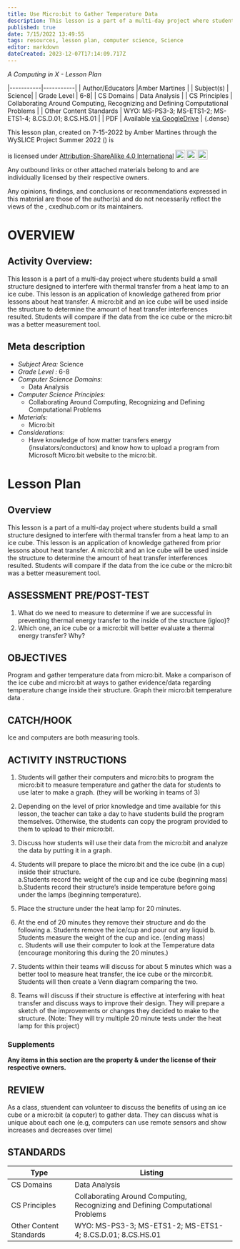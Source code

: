```yaml
---
title: Use Micro:bit to Gather Temperature Data
description: This lesson is a part of a multi-day project where students build a small structure designed to interfere with thermal transfer from a heat lamp to an ice cube.  This lesson is an application of knowledge gathered from prior lessons about heat transfer.  A micro:bit and an ice cube will be used inside the structure to determine the amount of heat transfer interferences resulted.  Students will compare if the data from the ice cube or the micro:bit was a better measurement tool.
published: true
date: 7/15/2022 13:49:55
tags: resources, lesson plan, computer science, Science 
editor: markdown
dateCreated: 2023-12-07T17:14:09.717Z
---
```

*A Computing in X - Lesson Plan*

|-----------|-----------|
| Author/Educators |Amber Martines |
| Subject(s) | Science|
| Grade Level | 6-8|
| CS Domains | Data Analysis |
| CS Principles | Collaborating Around Computing, Recognizing and Defining Computational Problems |
| Other Content Standards | WYO: MS-PS3-3; MS-ETS1-2; MS-ETS1-4; 8.CS.D.01; 8.CS.HS.01 | 
| PDF | Available [via GoogleDrive]() |
{.dense}






This lesson plan, created on 7-15-2022 by Amber Martines through the  WySLICE Project Summer 2022 () is  <p xmlns:cc="http://creativecommons.org/ns#" >  is licensed under <a href="http://creativecommons.org/licenses/by-sa/4.0/?ref=chooser-v1" target="_blank" rel="license noopener noreferrer" style="display:inline-block;">Attribution-ShareAlike 4.0 International<img style="height:22px!important;margin-left:3px;vertical-align:text-bottom;" src="https://mirrors.creativecommons.org/presskit/icons/cc.svg?ref=chooser-v1"><img style="height:22px!important;margin-left:3px;vertical-align:text-bottom;" src="https://mirrors.creativecommons.org/presskit/icons/by.svg?ref=chooser-v1"><img style="height:22px!important;margin-left:3px;vertical-align:text-bottom;" src="https://mirrors.creativecommons.org/presskit/icons/sa.svg?ref=chooser-v1"></a></p>


Any outbound links or other attached materials belong to and are individually licensed by their respective owners. 


Any opinions, findings, and conclusions or recommendations expressed in this material are those of the author(s) and do not necessarily reflect the views of the , cxedhub.com or its maintainers.


# OVERVIEW
## Activity Overview:  
This lesson is a part of a multi-day project where students build a small structure designed to interfere with thermal transfer from a heat lamp to an ice cube.  This lesson is an application of knowledge gathered from prior lessons about heat transfer.  A micro:bit and an ice cube will be used inside the structure to determine the amount of heat transfer interferences resulted.  Students will compare if the data from the ice cube or the micro:bit was a better measurement tool.
## Meta description
+ *Subject Area:* Science 
+ *Grade Level :* 6-8 
+ *Computer Science Domains:*
   + Data Analysis
+ *Computer Science Principles:*
   + Collaborating Around Computing, Recognizing and Defining Computational Problems
+ *Materials:* 
   + Micro:bit
+ *Considerations:*
   + Have knowledge of how matter transfers energy  (insulators/conductors) and know how to upload a program from Microsoft Micro:bit website to the micro:bit.


# Lesson Plan
## Overview
This lesson is a part of a multi-day project where students build a small structure designed to interfere with thermal transfer from a heat lamp to an ice cube.  This lesson is an application of knowledge gathered from prior lessons about heat transfer.  A micro:bit and an ice cube will be used inside the structure to determine the amount of heat transfer interferences resulted.  Students will compare if the data from the ice cube or the micro:bit was a better measurement tool.
## ASSESSMENT PRE/POST-TEST
1. What do we need to measure to determine if we are successful in preventing thermal energy transfer to the inside of the structure (igloo)?
2. Which one, an ice cube or a micro:bit will better evaluate a thermal energy transfer? Why?
## OBJECTIVES
Program and gather temperature data from micro:bit.
Make a comparison of the ice cube and micro:bit at ways to gather evidence/data regarding temperature change inside their structure. 
Graph their micro:bit temperature data .


## CATCH/HOOK
Ice and computers are  both measuring tools.


## ACTIVITY INSTRUCTIONS
1. Students will gather their computers and micro:bits to program the micro:bit to measure temperature and gather the data for students to use later to make a graph. (they will be working in teams of 3)


2. Depending on the level of prior knowledge and time available for this lesson, the teacher can take a day to have students build the program themselves.  Otherwise, the students can copy the program provided to them to upload to their micro:bit. 


3. Discuss how students will use their data from the micro:bit and analyze the data by putting it in a graph.
4. Students will prepare to place the micro:bit and the ice cube (in a cup) inside their structure.   
a.Students record the weight of the cup and ice cube (beginning mass) 
b.Students record their structure’s inside temperature before going under the lamps (beginning temperature). 
5. Place the structure under the heat lamp for 20 minutes. 
6. At the end of 20 minutes they remove their structure and do the following 
a. Students remove the ice/cup and pour out any liquid
b. Students measure the weight of the cup and ice.  (ending mass)  
c. Students will use their computer to look at the Temperature data (encourage monitoring this during the 20 minutes.)  
7. Students within their teams will discuss for about 5 minutes which was a better tool to measure heat transfer, the ice cube or the mircor:bit.  Students will then create a Venn diagram comparing the two.
8. Teams will discuss if their structure is effective at interfering with heat transfer and discuss ways to improve their design. They will prepare a sketch of the improvements or changes they decided to make to the structure. (Note: They will try multiple 20 minute tests under the heat lamp for this project)


### Supplements
**Any items in this section are the property & under the license of their respective owners.**






## REVIEW
As a class, stuendent can volunteer to discuss the benefits of using an ice cube or a micro:bit (a coputer) to gather data.  They can discuss what is unique about each one (e.g, computers can use remote sensors and show increases and decreases over time)
## STANDARDS        
| Type | Listing | 
|-----------|-----------|
| CS Domains  | Data Analysis|
| CS Principles   | Collaborating Around Computing, Recognizing and Defining Computational Problems|
| Other Content Standards | WYO: MS-PS3-3; MS-ETS1-2; MS-ETS1-4; 8.CS.D.01; 8.CS.HS.01  |